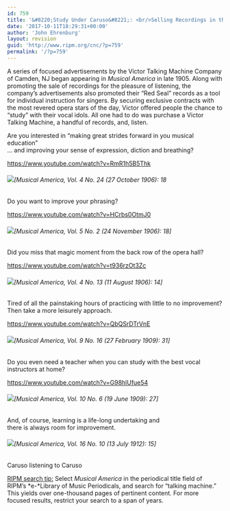 ```yaml
---
id: 759
title: '&#8220;Study Under Caruso&#8221;: <br/>Selling Recordings in the Early 20th-Century'
date: '2017-10-11T18:29:31+00:00'
author: 'John Ehrenburg'
layout: revision
guid: 'http://www.ripm.org/cnc/?p=759'
permalink: '/?p=759'
---
```


A series of focused advertisements by the Victor Talking Machine Company of Camden, NJ began appearing in *Musical America* in late 1905. Along with promoting the sale of recordings for the pleasure of listening, the company’s advertisements also promoted their “Red Seal” records as a tool for individual instruction for singers. By securing exclusive contracts with the most revered opera stars of the day, Victor offered people the chance to “study” with their vocal idols. All one had to do was purchase a Victor Talking Machine, a handful of records, and, listen.

Are you interested in “making great strides forward in you musical education”  
… and improving your sense of expression, diction and breathing?

<https://www.youtube.com/watch?v=RmR1h5B5Thk>

###### ![](http://www.ripm.org/cnc/wp-content/uploads/2017/10/s4.jpg)\[*Musical America*, Vol. 4 No. 24 (27 October 1906): 18

Do you want to improve your phrasing?

<https://www.youtube.com/watch?v=HCrbs0OtmJ0>

###### ![](http://www.ripm.org/cnc/wp-content/uploads/2017/10/Eames-edited.jpg)\[*Musical America*, Vol. 5 No. 2 (24 November 1906): 18\]

Did you miss that magic moment from the back row of the opera hall?

<https://www.youtube.com/watch?v=t936rzOt3Zc>

###### ![](http://www.ripm.org/cnc/wp-content/uploads/2017/10/Caruso.jpg)\[*Musical America*, Vol. 4 No. 13 (11 August 1906): 14\]

Tired of all the painstaking hours of practicing with little to no improvement?  
Then take a more leisurely approach.

<https://www.youtube.com/watch?v=QbQSrDTrVnE>

###### ![](http://www.ripm.org/cnc/wp-content/uploads/2017/10/Plancon.jpg)\[*Musical America*, Vol. 9 No. 16 (27 February 1909): 31\]

Do you even need a teacher when you can study with the best vocal instructors at home?

<https://www.youtube.com/watch?v=G98hlUfue54>

###### ![](http://www.ripm.org/cnc/wp-content/uploads/2017/10/Schumann-Heink.jpg)\[*Musical America*, Vol. 10 No. 6 (19 June 1909): 27\]

And, of course, learning is a life-long undertaking and  
there is always room for improvement.

###### ![](http://www.ripm.org/cnc/wp-content/uploads/2017/10/CarusoListening.jpg)\[*Musical America*, Vol. 16 No. 10 (13 July 1912): 15\]

Caruso listening to Caruso

<u>RIPM search tip:</u> Select *Musical America* in the periodical title field of RIPM’s *e-*Library of Music Periodicals, and search for “talking machine.” This yields over one-thousand pages of pertinent content. For more focused results, restrict your search to a span of years.